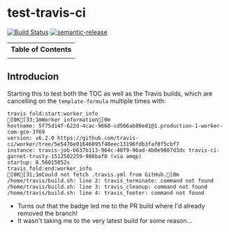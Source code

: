 # test-travis-ci

[![Build Status](https://travis-ci.org/myii/test-travis-ci.svg?branch=master)](https://travis-ci.org/myii/test-travis-ci)
[![semantic-release](https://img.shields.io/badge/%20%20%F0%9F%93%A6%F0%9F%9A%80-semantic--release-e10079.svg)](https://github.com/semantic-release/semantic-release)

<table><tr><th>Table of Contents</th></tr><tr><td>
<!-- toc -->
<!-- tocstop -->
</td></tr></table>

## Introducion

Starting this to test both the TOC as well as the Travis builds,
which are cancelling on the `template-formula` multiple times with:

```travis
travis_fold:start:worker_info
[0K[33;1mWorker information[0m
hostname: 5f75d14f-622d-4cac-9660-cd566ab86ed1@1.production-1-worker-com-gce-3f69
version: v6.2.0 https://github.com/travis-ci/worker/tree/5e5476e01646095f48eec13196fdb3faf8f5cbf7
instance: travis-job-b637b113-964c-48f9-96ad-4b0e9807d3dc travis-ci-garnet-trusty-1512502259-986baf0 (via amqp)
startup: 8.56015052s
travis_fold:end:worker_info
[0K[31;1mCould not fetch .travis.yml from GitHub.[0m
/home/travis/build.sh: line 2: travis_terminate: command not found
/home/travis/build.sh: line 3: travis_cleanup: command not found
/home/travis/build.sh: line 4: travis_footer: command not found
```

* Turns out that the badge led me to the PR build where I'd already removed the branch!
* It wasn't taking me to the very latest build for some reason...

